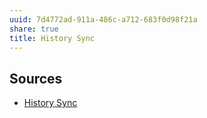 ```yaml
---
uuid: 7d4772ad-911a-486c-a712-683f0d98f21a
share: true
title: History Sync
---
```

## Sources

* [History Sync](https://awesomeopensource.com/project/wulfgarpro/history-sync?categoryPage=3)